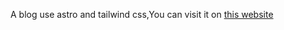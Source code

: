 
A blog use astro and tailwind css,You can visit it on [this website](https://my-astro-blog-nine.vercel.app/)
